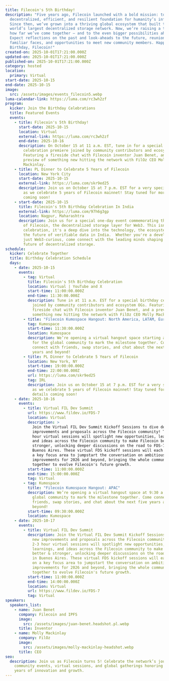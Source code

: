 ```yaml
---
title: Filecoin's 5th Birthday!
description: "Five years ago, Filecoin launched with a bold mission: to create a
  decentralized, efficient, and resilient foundation for humanity’s information.
  Since then, we’ve grown into a thriving global ecosystem that built the
  world’s largest decentralized storage network. Now, we’re raising a toast to
  how far we’ve come together — and to the even bigger possibilities ahead.
  Expect reflections on the past and look-aheads to the future, reunions with
  familiar faces, and opportunities to meet new community members. Happy
  Birthday, Filecoin!"
created-on: 2025-10-01T17:21:00.000Z
updated-on: 2025-10-01T17:21:00.000Z
published-on: 2025-10-01T17:21:00.000Z
category: hosted
location:
  primary: Virtual
start-date: 2025-10-15
end-date: 2025-10-15
image:
  src: /assets/images/events_filecoin5.webp
luma-calendar-link: https://luma.com/rc3wh2zf
program:
  kicker: Join the Birthday Celebrations
  title: Featured Events
  events:
    - title: Filecoin's 5th Birthday!
      start-date: 2025-10-15
      location: Virtual
      external-link: https://luma.com/rc3wh2zf
      end-date: 2025-10-16
      description: On October 15 at 11 a.m. EST, tune in for a special birthday
        celebration premiere joined by community contributors and ecosystem OGs.
        Featuring a fireside chat with Filecoin inventor Juan Benet, and a
        preview of something new hitting the network with FilOz CEO Molly
        Mackinlay.
    - title: PL Dinner to Celebrate 5 Years of Filecoin
      location: New York City
      start-date: 2025-10-15
      external-link: https://luma.com/skr9ed25
      description: ​Join us on October 15 at 7 p.m. EST for a very special PL Dinner,
        as we celebrate 5 years of Filecoin mainnet! Stay tuned for more details
        coming soon!
    - start-date: 2025-10-15
      title: Filecoin's 5th Birthday Celebration In India
      external-link: https://luma.com/97h6g3gp
      location: Nagpur, Maharashtra
      description: Join us for a special one-day event commemorating the 5th birthday
        of Filecoin, the decentralized storage layer for Web3. This isn't just a
        celebration, it's a deep dive into the technology, the ecosystem, and
        the future of verifiable data in India.  ​Whether you're a developer or
        just Web3-curious, come connect with the leading minds shaping the
        future of decentralized storage.
schedule:
  kicker: Celebrate Together
  title: Birthday Celebration Schedule
  days:
    - date: 2025-10-15
      events:
        - tag: Virtual
          title: Filecoin's 5th Birthday Celebration
          location: Virtual | YouTube and X
          start-time: 11:00:00.000Z
          end-time: 11:30:00.000Z
          description: Tune in at 11 a.m. EST for a special birthday celebration premiere
            joined by community contributors and ecosystem OGs. Featuring a
            fireside chat with Filecoin inventor Juan Benet, and a preview of
            something new hitting the network with FilOz CEO Molly Mackinlay.
        - title: "Filecoin Kumospace Hangout: North America, LATAM, Europe & Africa"
          tag: Kumospace
          start-time: 11:30:00.000Z
          location: Kumospace
          description: ​We’re opening a virtual hangout space starting at 11:30 a.m. EST
            for the global community to mark the milestone together. Come
            connect with friends, swap stories, and chat about the next five
            years and beyond!
        - title: PL Dinner to Celebrate 5 Years of Filecoin
          location: New York, NY
          start-time: 19:00:00.000Z
          end-time: 22:00:00.000Z
          url: https://luma.com/skr9ed25
          tag: IRL
          description: ​Join us on October 15 at 7 p.m. EST for a very special PL Dinner,
            as we celebrate 5 years of Filecoin mainnet! Stay tuned for more
            details coming soon!
    - date: 2025-10-16
      events:
        - title: Virtual FIL Dev Summit
          url: https://www.fildev.io/FDS-7
          location: Virtual
          description: >
            Join the Virtual FIL Dev Summit Kickoff Sessions to dive deep on new
            improvements and proposals across the Filecoin community! These 2-3
            hour virtual sessions will spotlight new opportunities, learnings,
            and ideas across the Filecoin community to make Filecoin better &
            stronger, unlocking deeper discussions on the road to FDS-7 in
            Buenos Aires. These virtual FDS kickoff sessions will each center on
            a key focus area to jumpstart the conversation on ambitious new
            improvements for 2026 and beyond, bringing the whole community
            together to evolve Filecoin's future growth.
          start-time: 11:00:00.000Z
          end-time: 15:00:00.000Z
          tag: Virtual
        - tag: Kumospace
          title: "Filecoin Kumospace Hangout: APAC"
          description: ​We’re opening a virtual hangout space at 9:30 a.m. SGT for the
            global community to mark the milestone together. Come connect with
            friends, swap stories, and chat about the next five years and
            beyond!
          start-time: 09:30:00.000Z
          location: Kumospace
    - date: 2025-10-17
      events:
        - title: Virtual FIL Dev Summit
          description: Join the Virtual FIL Dev Summit Kickoff Sessions to dive deep on
            new improvements and proposals across the Filecoin community! These
            2-3 hour virtual sessions will spotlight new opportunities,
            learnings, and ideas across the Filecoin community to make Filecoin
            better & stronger, unlocking deeper discussions on the road to FDS-7
            in Buenos Aires. These virtual FDS kickoff sessions will each center
            on a key focus area to jumpstart the conversation on ambitious new
            improvements for 2026 and beyond, bringing the whole community
            together to evolve Filecoin's future growth.
          start-time: 11:00:00.000Z
          end-time: 14:00:00.000Z
          location: Virtual
          url: https://www.fildev.io/FDS-7
          tag: Virtual
speakers:
  speakers_list:
    - name: Juan Benet
      company: Filecoin and IPFS
      image:
        src: /assets/images/juan-benet.headshot.pl.webp
      title: Inventor
    - name: Molly Mackinlay
      company: FilOz
      image:
        src: /assets/images/molly-mackinlay-headshot.webp
      title: CEO
seo:
  description: Join us as Filecoin turns 5! Celebrate the network’s journey with
    community events, virtual sessions, and global gatherings honoring five
    years of innovation and growth.
---
```

